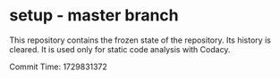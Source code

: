 # setup - master branch

This repository contains the frozen state of the repository.
Its history is cleared. It is used only for static code
analysis with Codacy.

Commit Time: 1729831372